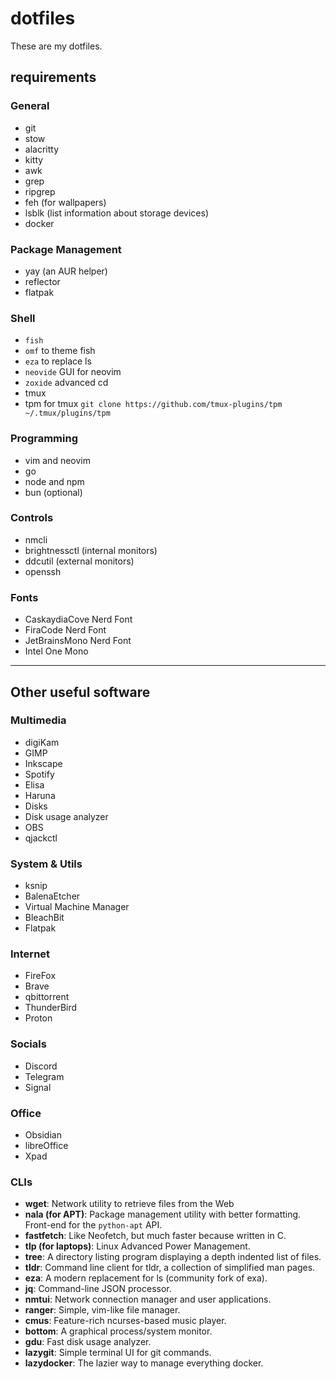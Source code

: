 # dotfiles

These are my dotfiles.

## requirements

### General

- git
- stow
- alacritty
- kitty
- awk
- grep
- ripgrep
- feh (for wallpapers)
- lsblk (list information about storage devices)
- docker

### Package Management

- yay (an AUR helper)
- reflector
- flatpak

### Shell

- `fish`
- `omf` to theme fish
- `eza` to replace ls
- `neovide` GUI for neovim
- `zoxide` advanced cd
- tmux
- tpm for tmux `git clone https://github.com/tmux-plugins/tpm ~/.tmux/plugins/tpm`

### Programming

- vim and neovim
- go
- node and npm
- bun (optional)

### Controls

- nmcli
- brightnessctl (internal monitors)
- ddcutil (external monitors)
- openssh

### Fonts

- CaskaydiaCove Nerd Font
- FiraCode Nerd Font
- JetBrainsMono Nerd Font
- Intel One Mono

---

## Other useful software

### Multimedia

- digiKam
- GIMP
- Inkscape
- Spotify
- Elisa
- Haruna
- Disks
- Disk usage analyzer
- OBS
- qjackctl

### System & Utils

- ksnip
- BalenaEtcher
- Virtual Machine Manager
- BleachBit
- Flatpak

### Internet

- FireFox
- Brave
- qbittorrent
- ThunderBird
- Proton

### Socials

- Discord
- Telegram
- Signal

### Office

- Obsidian
- libreOffice
- Xpad

### CLIs

- **wget**: Network utility to retrieve files from the Web
- **nala (for APT)**: Package management utility with better formatting. Front-end for the `python-apt` API.
- **fastfetch**: Like Neofetch, but much faster because written in C.
- **tlp (for laptops)**: Linux Advanced Power Management.
- **tree**: A directory listing program displaying a depth indented list of files.
- **tldr**: Command line client for tldr, a collection of simplified man pages.
- **eza**: A modern replacement for ls (community fork of exa).
- **jq**: Command-line JSON processor.
- **nmtui**: Network connection manager and user applications.
- **ranger**: Simple, vim-like file manager.
- **cmus**: Feature-rich ncurses-based music player.
- **bottom**: A graphical process/system monitor.
- **gdu**: Fast disk usage analyzer.
- **lazygit**: Simple terminal UI for git commands.
- **lazydocker**: The lazier way to manage everything docker.
